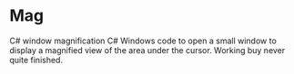 # Mag
C# window magnification
C# Windows code to open a small window to display a magnified view of the area under the cursor. Working buy never quite finished.
